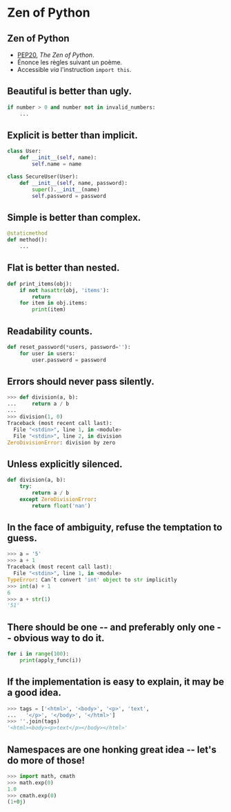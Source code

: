 # Zen of Python

## Zen of Python

* [PEP20](https://www.python.org/dev/peps/pep-0020/), *The Zen of Python*.
* Énonce les règles suivant un poème.
* Accessible *via* l'instruction `import this`.

## Beautiful is better than ugly.

```python
if number > 0 and number not in invalid_numbers:
    ...
```

## Explicit is better than implicit.

```python
class User:
    def __init__(self, name):
        self.name = name

class SecureUser(User):
    def __init__(self, name, password):
        super().__init__(name)
        self.password = password
```

## Simple is better than complex.

```python
@staticmethod
def method():
    ...
```

## Flat is better than nested.

```python
def print_items(obj):
    if not hasattr(obj, 'items'):
        return
    for item in obj.items:
        print(item)
```

## Readability counts.

```python
def reset_password(*users, password=''):
    for user in users:
        user.password = password
```

## Errors should never pass silently.

```python
>>> def division(a, b):
...     return a / b
...
>>> division(1, 0)
Traceback (most recent call last):
  File "<stdin>", line 1, in <module>
  File "<stdin>", line 2, in division
ZeroDivisionError: division by zero
```

## Unless explicitly silenced.

```python
def division(a, b):
    try:
        return a / b
    except ZeroDivisionError:
        return float('nan')
```

## In the face of ambiguity, refuse the temptation to guess.

```python
>>> a = '5'
>>> a + 1
Traceback (most recent call last):
  File "<stdin>", line 1, in <module>
TypeError: Can´t convert 'int' object to str implicitly
>>> int(a) + 1
6
>>> a + str(1)
'51'
```

## There should be one -- and preferably only one -- obvious way to do it.

```python
for i in range(100):
    print(apply_func(i))
```

## If the implementation is easy to explain, it may be a good idea.

```python
>>> tags = ['<html>', '<body>', '<p>', 'text',
...   '</p>', '</body>', '</html>']
>>> ''.join(tags)
'<html><body><p>text</p></body></html>'
```

## Namespaces are one honking great idea -- let's do more of those!

```python
>>> import math, cmath
>>> math.exp(0)
1.0
>>> cmath.exp(0)
(1+0j)
```
